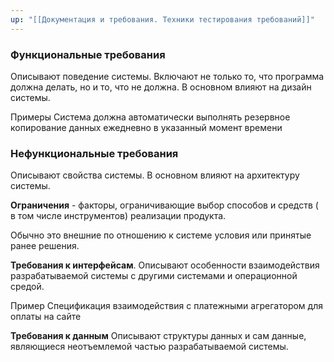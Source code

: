 ```yaml
---
up: "[[Документация и требования. Техники тестирования требований]]"
---
```


### **Функциональные требования**
Описывают поведение системы. Включают не только то, что программа должна делать, но и то, что не должна. В основном влияют на дизайн системы.

Примеры
	Система должна автоматически выполнять резервное копирование данных ежедневно в указанный момент времени

### **Нефункциональные требования**
Описывают свойства системы. В основном влияют на архитектуру системы.

**Ограничения** - факторы, ограничивающие выбор способов и средств ( в том числе инструментов) реализации продукта.

Обычно это внешние по отношению к системе условия или принятые ранее решения.

**Требования к интерфейсам**.
Описывают особенности взаимодействия разрабатываемой системы с другими системами и операционной средой.

Пример
	Спецификация взаимодействия с платежными агрегатором для оплаты на сайте

**Требования к данным**
Описывают структуры данных и сам данные, являющиеся неотъемлемой частью разрабатываемой системы.